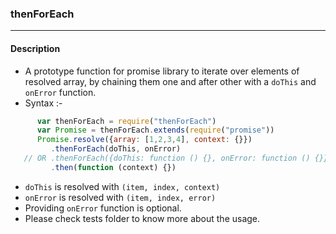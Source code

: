 <h3>thenForEach</h3>
<hr>
<h4>Description</h4>
   
   * A prototype function for promise library to iterate over elements of resolved array, by chaining them one and after other with a `doThis` and `onError` function.
   * Syntax :-
   
   ````javascript
         var thenForEach = require("thenForEach")
         var Promise = thenForEach.extends(require("promise"))
         Promise.resolve({array: [1,2,3,4], context: {}})
            .thenForEach(doThis, onError) 
      // OR .thenForEach({doThis: function () {}, onError: function () {}})
            .then(function (context) {})
   ````
   * `doThis` is resolved with `(item, index, context)`
   * `onError` is resolved with `(item, index, error)`
   * Providing `onError` function is optional.
   * Please check tests folder to know more about the usage.